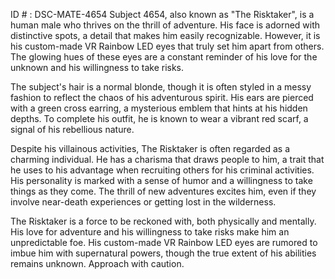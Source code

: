 ID # : DSC-MATE-4654
Subject 4654, also known as "The Risktaker", is a human male who thrives on the thrill of adventure. His face is adorned with distinctive spots, a detail that makes him easily recognizable. However, it is his custom-made VR Rainbow LED eyes that truly set him apart from others. The glowing hues of these eyes are a constant reminder of his love for the unknown and his willingness to take risks.

The subject's hair is a normal blonde, though it is often styled in a messy fashion to reflect the chaos of his adventurous spirit. His ears are pierced with a green cross earring, a mysterious emblem that hints at his hidden depths. To complete his outfit, he is known to wear a vibrant red scarf, a signal of his rebellious nature.

Despite his villainous activities, The Risktaker is often regarded as a charming individual. He has a charisma that draws people to him, a trait that he uses to his advantage when recruiting others for his criminal activities. His personality is marked with a sense of humor and a willingness to take things as they come. The thrill of new adventures excites him, even if they involve near-death experiences or getting lost in the wilderness.

The Risktaker is a force to be reckoned with, both physically and mentally. His love for adventure and his willingness to take risks make him an unpredictable foe. His custom-made VR Rainbow LED eyes are rumored to imbue him with supernatural powers, though the true extent of his abilities remains unknown. Approach with caution.